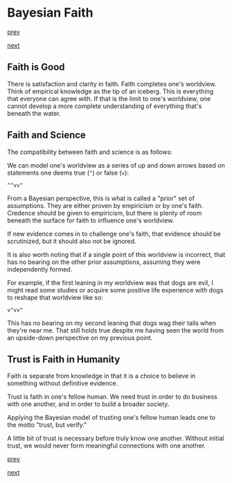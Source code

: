 # Bayesian Faith

[prev](./001_origin.md)

[next](./003_here_and_now.md)

## Faith is Good

There is satisfaction and clarity in faith. Faith completes one's worldview. Think of empirical knowledge as the tip of an iceberg. This is everything that everyone can agree with. If that is the limit to one's worldview, one cannot develop a more complete understanding of everything that's beneath the water.

## Faith and Science

The compatibility between faith and science is as follows:

We can model one's worldview as a series of up and down arrows based on statements one deems true (`^`) or false (`v`):

```text
^^vv^
```

From a Bayesian perspective, this is what is called a "prior" set of assumptions. They are either proven by empiricism or by one's faith. Credence should be given to empiricism, but there is plenty of room beneath the surface for faith to influence one's worldview.

If new evidence comes in to challenge one's faith, that evidence should be scrutinized, but it should also not be ignored.

It is also worth noting that if a single point of this worldview is incorrect, that has no bearing on the other prior assumptions, assuming they were independently formed.

For example, if the first leaning in my worldview was that dogs are evil, I might read some studies or acquire some positive life experience with dogs to reshape that worldview like so:

```text
v^vv^
```

This has no bearing on my second leaning that dogs wag their tails when they're near me. That still holds true despite me having seen the world from an upside-down perspective on my previous point.

## Trust is Faith in Humanity

Faith is separate from knowledge in that it is a choice to believe in something without definitive evidence.

Trust is faith in one's fellow human. We need trust in order to do business with one another, and in order to build a broader society.

Applying the Bayesian model of trusting one's fellow human leads one to the motto "trust, but verify."

A little bit of trust is necessary before truly know one another. Without initial trust, we would never form meaningful connections with one another.

[prev](./001_origin.md)

[next](./003_here_and_now.md)
